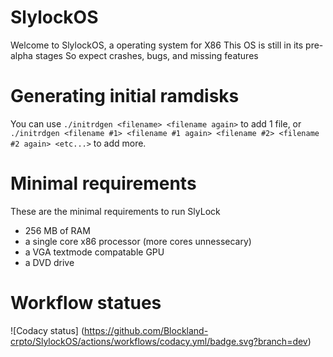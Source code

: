 SlylockOS
===========================
Welcome to SlylockOS, a operating system for X86
This OS is still in its pre-alpha stages
So expect crashes, bugs, and missing features

Generating initial ramdisks
===========================
You can use `./initrdgen <filename> <filename again>` 
to add 1 file,
or `./initrdgen <filename #1> <filename #1 again> <filename #2>
<filename #2 again> <etc...>` to add more.

Minimal requirements
===========================
These are the minimal requirements to run SlyLock
- 256 MB of RAM
- a single core x86 processor (more cores unnessecary)
- a VGA textmode compatable GPU
- a DVD drive

Workflow statues
===========================
![Codacy status]
(https://github.com/Blockland-crpto/SlylockOS/actions/workflows/codacy.yml/badge.svg?branch=dev)